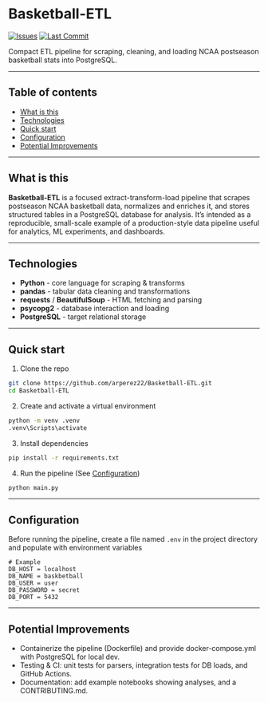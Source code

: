 ﻿# Basketball-ETL

[![Issues](https://img.shields.io/github/issues/arperez22/Basketball-ETL)](https://github.com/arperez22/Basketball-ETL/issues) [![Last Commit](https://img.shields.io/github/last-commit/arperez22/Basketball-ETL)](https://github.com/arperez22/Basketball-ETL/commits)

Compact ETL pipeline for scraping, cleaning, and loading NCAA postseason basketball stats into PostgreSQL.

---

## Table of contents
- [What is this](#what-is-this)
- [Technologies](#technologies)
- [Quick start](#quick-start)
- [Configuration](#configuration)
- [Potential Improvements](#potential-improvements)

---

## What is this
**Basketball-ETL** is a focused extract-transform-load pipeline that scrapes postseason NCAA basketball data, normalizes and enriches it, and stores structured tables in a PostgreSQL database for analysis. It’s intended as a reproducible, small-scale example of a production-style data pipeline useful for analytics, ML experiments, and dashboards.

---

## Technologies
- **Python** - core language for scraping & transforms  
- **pandas** - tabular data cleaning and transformations  
- **requests** / **BeautifulSoup** - HTML fetching and parsing  
- **psycopg2** - database interaction and loading  
- **PostgreSQL** - target relational storage  

---

## Quick start

1. Clone the repo
```bash
git clone https://github.com/arperez22/Basketball-ETL.git
cd Basketball-ETL
```

2. Create and activate a virtual environment
```bash
python -m venv .venv
.venv\Scripts\activate
```

3. Install dependencies
```bash
pip install -r requirements.txt
```

4. Run the pipeline (See [Configuration](#configuration))
```bash
python main.py
```

---

## Configuration

Before running the pipeline, create a file named `.env` in the project directory and populate with environment variables

```env
# Example
DB_HOST = localhost
DB_NAME = baskbetball
DB_USER = user
DB_PASSWORD = secret
DB_PORT = 5432
```

---

## Potential Improvements

- Containerize the pipeline (Dockerfile) and provide docker-compose.yml with PostgreSQL for local dev.
- Testing & CI: unit tests for parsers, integration tests for DB loads, and GitHub Actions.
- Documentation: add example notebooks showing analyses, and a CONTRIBUTING.md.
